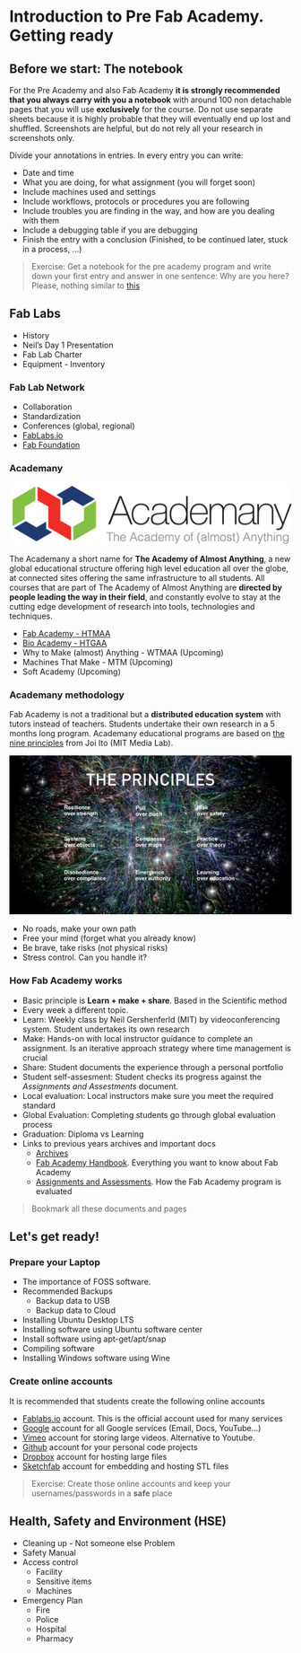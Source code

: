 # Introduction to Pre Fab Academy. Getting ready

## Before we start: The notebook
For the Pre Academy and also Fab Academy **it is strongly recommended that you always carry with you a notebook** with around 100 non detachable pages that you will use **exclusively** for the course. Do not use separate sheets because it is highly probable that they will eventually end up lost and shuffled. Screenshots are helpful, but do not rely all your research in screenshots only.

Divide your annotations in entries. In every entry you can write:

* Date and time
* What you are doing, for what assignment (you will forget soon)
* Include machines used and settings
* Include workflows, protocols or procedures you are following
* Include troubles you are finding in the way, and how are you dealing with them
* Include a debugging table if you are debugging
* Finish the entry with a conclusion (Finished, to be continued later, stuck in a process, ...)

> Exercise: Get a notebook for the pre academy program and write down your first entry and answer in one sentence: Why are you here? Please, nothing similar to [this](http://cmorse.org/missiongen/)

## Fab Labs

* History
* Neil’s Day 1 Presentation
* Fab Lab Charter
* Equipment - Inventory

### Fab Lab Network
  * Collaboration
  * Standardization
  * Conferences (global, regional)
  * [FabLabs.io](http://fablabs.io)
  * [Fab Foundation](http://fabboundation.org)

### Academany
![](./img/intro/academany.png)

The Academany a short name for **The Academy of Almost Anything**, a new global educational structure offering high level education all over the globe, at connected sites offering the same infrastructure to all students. All courses that are part of The Academy of Almost Anything are **directed by people leading the way in their field**, and constantly evolve to stay at the cutting edge development of research into tools, technologies and techniques.

* [Fab Academy - HTMAA](http://fabacademy.org/)
* [Bio Academy - HTGAA](http://bio.academany.org/)
* Why to Make (almost) Anything - WTMAA (Upcoming)
* Machines That Make - MTM (Upcoming)
* Soft Academy (Upcoming)

### Academany methodology
Fab Academy is not a traditional but a **distributed education system** with tutors instead of teachers. Students undertake their own research in a 5 months long program. Academany educational programs are based on [the nine principles](http://media.mit.edu/about/principles) from Joi Ito (MIT Media Lab).

![](./img/intro/principles.jpeg)

* No roads, make your own path
* Free your mind (forget what you already know)
* Be brave, take risks (not physical risks)
* Stress control. Can you handle it?

### How Fab Academy works
* Basic principle is **Learn + make + share**. Based in the Scientific method
* Every week a different topic.
* Learn: Weekly class by Neil Gershenferld (MIT) by videoconferencing system. Student undertakes its own research
* Make: Hands-on with local instructor guidance to complete an assignment. Is an iterative approach strategy where time management is crucial
* Share: Student documents the experience through a personal portfolio
* Student self-assesment: Student checks its progress against the _Assignments and Assestments_ document.
* Local evaluation: Local instructors make sure you meet the required standard
* Global Evaluation: Completing students go through global evaluation process
* Graduation: Diploma vs Learning
* Links to previous years archives and important docs
  * [Archives](archive.fabacademy.org)
  * [Fab Academy Handbook](http://docs.academany.org/FabAcademy-Handbook/_book/). Everything you want to know about Fab Academy
  * [Assignments and Assessments](http://docs.academany.org/FabAcademy-Assessment/_book/). How the Fab Academy program is evaluated

> Bookmark all these documents and pages

## Let's get ready!

### Prepare your Laptop
* The importance of FOSS software.
* Recommended Backups
  * Backup data to USB
  * Backup data to Cloud
* Installing Ubuntu Desktop LTS
* Installing software using Ubuntu software center
* Install software using apt-get/apt/snap
* Compiling software
* Installing Windows software using Wine

### Create online accounts
It is recommended that students create the following online accounts
* [Fablabs.io](fablabs.io) account. This is the official account used for many services
* [Google](google.com) account for all Google services (Email, Docs, YouTube...)
* [Vimeo](vimeo.com) account for storing large videos. Alternative to Youtube.
* [Github](github.com) account for your personal code projects
* [Dropbox](dropbox.com) account for hosting large files
* [Sketchfab](sketchfab.com) account for embedding and hosting STL files

> Exercise: Create those online accounts and keep your usernames/passwords in a **safe** place

## Health, Safety and Environment (HSE)
* Cleaning up - Not someone else Problem
* Safety Manual
* Access control
  * Facility
  * Sensitive items
  * Machines
* Emergency Plan
  * Fire
  * Police
  * Hospital
  * Pharmacy
